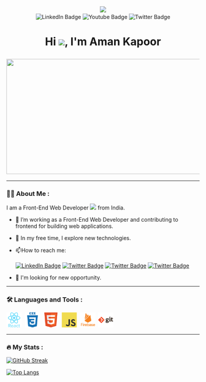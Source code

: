 <div id="header" align="center">
  <img src="https://media.giphy.com/media/M9gbBd9nbDrOTu1Mqx/giphy.gif" width="100"/>
</div>

<div id="badges" align="center">
  <img src="https://img.shields.io/badge/LinkedIn-blue?style=for-the-badge&logo=linkedin&logoColor=white" alt="LinkedIn Badge"/>
  <img src="https://img.shields.io/badge/YouTube-red?style=for-the-badge&logo=youtube&logoColor=white" alt="Youtube Badge"/>
  <img src="https://img.shields.io/badge/Twitter-blue?style=for-the-badge&logo=twitter&logoColor=white" alt="Twitter Badge"/>
</div>
<h1 align="center">
  
  Hi
  <img src="https://media.giphy.com/media/hvRJCLFzcasrR4ia7z/giphy.gif" width="30px"/>, I'm Aman Kapoor
</h1>

<div align="center">
  <img src="https://media.giphy.com/media/dWesBcTLavkZuG35MI/giphy.gif" width="600" height="300"/>
</div>

---

### :woman_technologist: About Me :
I am a Front-End Web Developer <img src="https://media.giphy.com/media/WUlplcMpOCEmTGBtBW/giphy.gif" width="30"> from India.
- :telescope: I’m working as a Front-End Web Developer and contributing to frontend for building web applications.

- :seedling: In my free time, I explore new technologies.

- :mailbox:How to reach me: <br><br>
 <a href="https://www.linkedin.com/in/amankapoorji"><img src="https://img.shields.io/badge/LinkedIn-blue?style=for-the-badge&logo=linkedin&logoColor=white" alt="LinkedIn Badge"/></a>
  <a href="amankapoor140@gmail.com"><img src="https://img.shields.io/badge/gmail-red?style=for-the-badge&logo=gmail&logoColor=white" alt="Twitter Badge"/></a>
   <a href="https://twitter.com/MrKapoorJi?t=gg3u8Cp-RRSCN6xl41bwpw&s=09"><img src="https://img.shields.io/badge/Twitter-blue?style=for-the-badge&logo=twitter&logoColor=white" alt="Twitter Badge"/></a>
    <a href="https://www.linkedin.com/in/amankapoorji"><img src="https://img.shields.io/badge/whatsapp-Forest%20green?style=for-the-badge&logo=whatsapp&logoColor=white" alt="Twitter Badge"/></a>
   
  

- 🔭 I'm looking for new opportunity.
---

### :hammer_and_wrench: Languages and Tools :
<div>
  <img src="https://github.com/devicons/devicon/blob/master/icons/react/react-original-wordmark.svg" title="React" alt="React" width="40" height="40"/>&nbsp;
  <img src="https://github.com/devicons/devicon/blob/master/icons/css3/css3-plain-wordmark.svg"  title="CSS3" alt="CSS" width="40" height="40"/>&nbsp;
  <img src="https://github.com/devicons/devicon/blob/master/icons/html5/html5-original.svg" title="HTML5" alt="HTML" width="40" height="40"/>&nbsp;
  <img src="https://github.com/devicons/devicon/blob/master/icons/javascript/javascript-original.svg" title="JavaScript" alt="JavaScript" width="40" height="40"/>&nbsp;
  <img src="https://github.com/devicons/devicon/blob/master/icons/firebase/firebase-plain-wordmark.svg" title="Firebase" alt="Firebase" width="40" height="40"/>&nbsp;
  <img src="https://github.com/devicons/devicon/blob/master/icons/git/git-original-wordmark.svg" title="Git" **alt="Git" width="40" height="40"/>
</div>

---

### :fire: My Stats :

[![GitHub Streak](http://github-readme-streak-stats.herokuapp.com?user=MrAmanKapoor&theme=dark&background=000000)](https://git.io/streak-stats)

[![Top Langs](https://github-readme-stats.vercel.app/api/top-langs/?username=MrAmanKapoor&layout=compact&theme=vision-friendly-dark)](https://github.com/anuraghazra/github-readme-stats)

<!---
MrAmanKapoor/MrAmanKapoor is a ✨ special ✨ repository because its `README.md` (this file) appears on your GitHub profile.
You can click the Preview link to take a look at your changes.
--->
